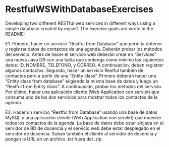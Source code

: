 # RestfulWSWithDatabaseExercises
Developing two different RESTful web services in different ways using a simple database created by myself. The exercise goals are wrote in the README:

E1. Primero, hacer un servicio “Restful from Database” que permita obtener y registrar datos de contactos de una agenda. 
Deberán probar los métodos del servicio. Antes de hacer el servicio web deberán crear en “Services” una nueva Java DB 
con una tabla que contenga como mínimo los siguientes datos: ID, NOMBRE, TELEFONO, y CORREO. A continuación, 
deben registrar algunos contactos. Segundo, hacer un servicio Restful también de contactos pero a partir de 
una “Entity class”. Primero deberán hacer una “Entity class from database” eligiendo la misma base de datos
y luego un “Restful from Entity class”. A continuación, probar los métodos del servicio. Por último, hacer 
una aplicación cliente (Web Application con servlet) que consuma uno de los dos servicios para mostrar todos
los contactos de la agenda.

E2. Hacer un servicio “Restful from Database” usando una base de datos MySQL y una aplicación cliente 
(Web Application con servlet) que muestre todos los contactos de la agenda. La base de datos debe estar alojada en 
el servidor de BD de docencia y el servicio web debe estar desplegado en el servidor de docencia. Suban también el 
cliente al servidor de docencia y pongan la URL en un archivo .txt fuera del .zip.

